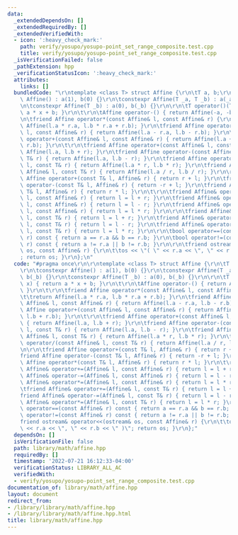 ```yaml
---
data:
  _extendedDependsOn: []
  _extendedRequiredBy: []
  _extendedVerifiedWith:
  - icon: ':heavy_check_mark:'
    path: verify/yosupo/yosupo-point_set_range_composite.test.cpp
    title: verify/yosupo/yosupo-point_set_range_composite.test.cpp
  _isVerificationFailed: false
  _pathExtension: hpp
  _verificationStatusIcon: ':heavy_check_mark:'
  attributes:
    links: []
  bundledCode: "\r\ntemplate <class T> struct Affine {\r\n\tT a, b;\r\n\t\r\n\tconstexpr\
    \ Affine() : a(1), b(0) {}\r\n\tconstexpr Affine(T _a, T _b) : a(_a), b(_b) {}\r\
    \n\tconstexpr Affine(T _b) : a(0), b(_b) {}\r\n\r\n\tT operator()(T x) { return\
    \ a * x + b; }\r\n\t\r\n\tAffine operator-() { return Affine(-a, -b); }\r\n\t\r\
    \n\tfriend Affine operator*(const Affine& l, const Affine& r) {\r\n\t\treturn\
    \ Affine(l.a * r.a, l.b * r.a + r.b); }\r\n\tfriend Affine operator-(const Affine&\
    \ l, const Affine& r) { return Affine(l.a - r.a, l.b - r.b); }\r\n\tfriend Affine\
    \ operator+(const Affine& l, const Affine& r) { return Affine(l.a + r.a, l.b +\
    \ r.b); }\r\n\t\r\n\tfriend Affine operator+(const Affine& l, const T& r) { return\
    \ Affine(l.a, l.b + r); }\r\n\tfriend Affine operator-(const Affine& l, const\
    \ T& r) { return Affine(l.a, l.b - r); }\r\n\tfriend Affine operator*(const Affine&\
    \ l, const T& r) { return Affine(l.a * r, l.b * r); }\r\n\tfriend Affine operator/(const\
    \ Affine& l, const T& r) { return Affine(l.a / r, l.b / r); }\r\n\r\n\tfriend\
    \ Affine operator+(const T& l, Affine& r) { return r + l; }\r\n\tfriend Affine\
    \ operator-(const T& l, Affine& r) { return -r + l; }\r\n\tfriend Affine operator*(const\
    \ T& l, Affine& r) { return r * l; }\r\n\t\r\n\tfriend Affine& operator+=(Affine&\
    \ l, const Affine& r) { return l = l + r; }\r\n\tfriend Affine& operator-=(Affine&\
    \ l, const Affine& r) { return l = l - r; }\r\n\tfriend Affine& operator*=(Affine&\
    \ l, const Affine& r) { return l = l * r; }\r\n\r\n\tfriend Affine& operator+=(Affine&\
    \ l, const T& r) { return l = l + r; }\r\n\tfriend Affine& operator-=(Affine&\
    \ l, const T& r) { return l = l - r; }\r\n\tfriend Affine& operator*=(Affine&\
    \ l, const T& r) { return l = l * r; }\r\n\r\n\tbool operator==(const Affine&\
    \ r) const { return a == r.a && b == r.b; }\r\n\tbool operator!=(const Affine&\
    \ r) const { return a != r.a || b != r.b; }\r\n\r\n\tfriend ostream& operator<<(ostream&\
    \ os, const Affine& r) {\r\n\t\tos << \"( \" << r.a << \", \" << r.b << \" )\"\
    ; return os; }\r\n};\n"
  code: "#pragma once\r\n\r\ntemplate <class T> struct Affine {\r\n\tT a, b;\r\n\t\
    \r\n\tconstexpr Affine() : a(1), b(0) {}\r\n\tconstexpr Affine(T _a, T _b) : a(_a),\
    \ b(_b) {}\r\n\tconstexpr Affine(T _b) : a(0), b(_b) {}\r\n\r\n\tT operator()(T\
    \ x) { return a * x + b; }\r\n\t\r\n\tAffine operator-() { return Affine(-a, -b);\
    \ }\r\n\t\r\n\tfriend Affine operator*(const Affine& l, const Affine& r) {\r\n\
    \t\treturn Affine(l.a * r.a, l.b * r.a + r.b); }\r\n\tfriend Affine operator-(const\
    \ Affine& l, const Affine& r) { return Affine(l.a - r.a, l.b - r.b); }\r\n\tfriend\
    \ Affine operator+(const Affine& l, const Affine& r) { return Affine(l.a + r.a,\
    \ l.b + r.b); }\r\n\t\r\n\tfriend Affine operator+(const Affine& l, const T& r)\
    \ { return Affine(l.a, l.b + r); }\r\n\tfriend Affine operator-(const Affine&\
    \ l, const T& r) { return Affine(l.a, l.b - r); }\r\n\tfriend Affine operator*(const\
    \ Affine& l, const T& r) { return Affine(l.a * r, l.b * r); }\r\n\tfriend Affine\
    \ operator/(const Affine& l, const T& r) { return Affine(l.a / r, l.b / r); }\r\
    \n\r\n\tfriend Affine operator+(const T& l, Affine& r) { return r + l; }\r\n\t\
    friend Affine operator-(const T& l, Affine& r) { return -r + l; }\r\n\tfriend\
    \ Affine operator*(const T& l, Affine& r) { return r * l; }\r\n\t\r\n\tfriend\
    \ Affine& operator+=(Affine& l, const Affine& r) { return l = l + r; }\r\n\tfriend\
    \ Affine& operator-=(Affine& l, const Affine& r) { return l = l - r; }\r\n\tfriend\
    \ Affine& operator*=(Affine& l, const Affine& r) { return l = l * r; }\r\n\r\n\
    \tfriend Affine& operator+=(Affine& l, const T& r) { return l = l + r; }\r\n\t\
    friend Affine& operator-=(Affine& l, const T& r) { return l = l - r; }\r\n\tfriend\
    \ Affine& operator*=(Affine& l, const T& r) { return l = l * r; }\r\n\r\n\tbool\
    \ operator==(const Affine& r) const { return a == r.a && b == r.b; }\r\n\tbool\
    \ operator!=(const Affine& r) const { return a != r.a || b != r.b; }\r\n\r\n\t\
    friend ostream& operator<<(ostream& os, const Affine& r) {\r\n\t\tos << \"( \"\
    \ << r.a << \", \" << r.b << \" )\"; return os; }\r\n};"
  dependsOn: []
  isVerificationFile: false
  path: library/math/affine.hpp
  requiredBy: []
  timestamp: '2022-07-21 16:12:33-04:00'
  verificationStatus: LIBRARY_ALL_AC
  verifiedWith:
  - verify/yosupo/yosupo-point_set_range_composite.test.cpp
documentation_of: library/math/affine.hpp
layout: document
redirect_from:
- /library/library/math/affine.hpp
- /library/library/math/affine.hpp.html
title: library/math/affine.hpp
---
```

